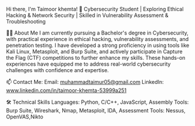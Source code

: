 Hi there, I'm Taimoor khemta! 👋
Cybersecurity Student | Exploring Ethical Hacking & Network Security | Skilled in Vulnerability Assessment & Troubleshooting

🧑‍💻 About Me
I am currently pursuing a Bachelor's degree in Cybersecurity, with practical experience in ethical hacking, vulnerability assessments, and penetration testing. I have developed a strong proficiency in using tools like Kali Linux, Metasploit, and Burp Suite, and actively participate in Capture the Flag (CTF) competitions to further enhance my skills. These hands-on experiences have equipped me to address real-world cybersecurity challenges with confidence and expertise.

📫 Contact Me:
Email: muhammadtaimur05@gmail.com
LinkedIn: www.linkedin.com/in/taimoor-khemta-53999a251

🛠️ Technical Skills
Languages: Python, C/C++, JavaScript, Assembly
Tools: Burp Suite, Wireshark, Nmap, Metasploit, IDA,
Assessment Tools: Nessus, OpenVAS,Nikto

